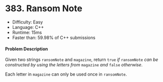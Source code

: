 # 383. Ransom Note

- Difficulty: Easy
- Language: C++
- Runtime: 15ms
- Faster than: 59.98% of C++ submissions

#### Problem Description

Given two strings `ransomNote` and `magazine`, return `true` *if* `ransomNote` *can be constructed by using the letters from* `magazine` *and* `false` *otherwise*.

Each letter in `magazine` can only be used once in `ransomNote`.